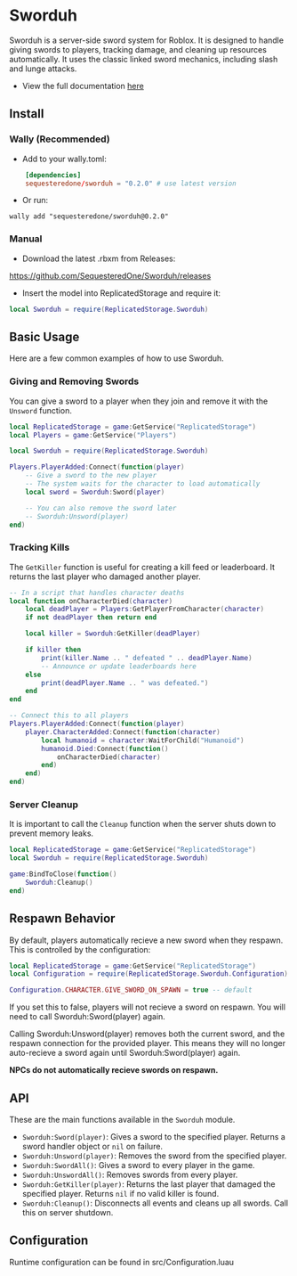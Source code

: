 # Sworduh

Sworduh is a server-side sword system for Roblox. It is designed to handle giving swords to players, tracking damage, and cleaning up resources automatically. It uses the classic linked sword mechanics, including slash and lunge attacks.

 - View the full documentation [here](https://sequesteredone.github.io/Sworduh/)

## Install

### Wally (Recommended)

- Add to your wally.toml:

```toml
    [dependencies]
    sequesteredone/sworduh = "0.2.0" # use latest version
```
- Or run:

`wally add "sequesteredone/sworduh@0.2.0"`

### Manual

- Download the latest .rbxm from Releases:

https://github.com/SequesteredOne/Sworduh/releases

- Insert the model into ReplicatedStorage and require it:

```lua
local Sworduh = require(ReplicatedStorage.Sworduh)
```

## Basic Usage

Here are a few common examples of how to use Sworduh.

### Giving and Removing Swords

You can give a sword to a player when they join and remove it with the `Unsword` function.

```lua
local ReplicatedStorage = game:GetService("ReplicatedStorage")
local Players = game:GetService("Players")

local Sworduh = require(ReplicatedStorage.Sworduh)

Players.PlayerAdded:Connect(function(player)
	-- Give a sword to the new player
	-- The system waits for the character to load automatically
	local sword = Sworduh:Sword(player)

	-- You can also remove the sword later
	-- Sworduh:Unsword(player)
end)
```

### Tracking Kills

The `GetKiller` function is useful for creating a kill feed or leaderboard. It returns the last player who damaged another player.

```lua
-- In a script that handles character deaths
local function onCharacterDied(character)
    local deadPlayer = Players:GetPlayerFromCharacter(character)
    if not deadPlayer then return end

    local killer = Sworduh:GetKiller(deadPlayer)

    if killer then
        print(killer.Name .. " defeated " .. deadPlayer.Name)
        -- Announce or update leaderboards here
    else
        print(deadPlayer.Name .. " was defeated.")
    end
end

-- Connect this to all players
Players.PlayerAdded:Connect(function(player)
    player.CharacterAdded:Connect(function(character)
        local humanoid = character:WaitForChild("Humanoid")
        humanoid.Died:Connect(function()
            onCharacterDied(character)
        end)
    end)
end)
```

### Server Cleanup

It is important to call the `Cleanup` function when the server shuts down to prevent memory leaks.

```lua
local ReplicatedStorage = game:GetService("ReplicatedStorage")
local Sworduh = require(ReplicatedStorage.Sworduh)

game:BindToClose(function()
	Sworduh:Cleanup()
end)
```

## Respawn Behavior

By default, players automatically recieve a new sword when they respawn.
This is controlled by the configuration:
```lua
local ReplicatedStorage = game:GetService("ReplicatedStorage")
local Configuration = require(ReplicatedStorage.Sworduh.Configuration)

Configuration.CHARACTER.GIVE_SWORD_ON_SPAWN = true -- default
```

If you set this to false, players will not recieve a sword on respawn. 
You will need to call Sworduh:Sword(player) again.

Calling Sworduh:Unsword(player) removes both the current sword,
and the respawn connection for the provided player.
This means they will no longer auto-recieve a sword again until Sworduh:Sword(player) again.

**NPCs do not automatically recieve swords on respawn.**


## API

These are the main functions available in the `Sworduh` module.

*   `Sworduh:Sword(player)`: Gives a sword to the specified player. Returns a sword handler object or `nil` on failure.
*   `Sworduh:Unsword(player)`: Removes the sword from the specified player.
*   `Sworduh:SwordAll()`: Gives a sword to every player in the game.
*   `Sworduh:UnswordAll()`: Removes swords from every player.
*   `Sworduh:GetKiller(player)`: Returns the last player that damaged the specified player. Returns `nil` if no valid killer is found.
*   `Sworduh:Cleanup()`: Disconnects all events and cleans up all swords. Call this on server shutdown.

## Configuration

Runtime configuration can be found in src/Configuration.luau